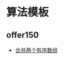 # 算法模板

## offer150

- [合并两个有序数组](introduction/golang.md)

<!-- ## 入门篇

- [go 语言入门](introduction/golang.md)
- [算法快速入门](introduction/quickstart.md)

## 数据结构篇

- [二叉树](data_structure/binary_tree.md)
- [链表](data_structure/linked_list.md)
- [栈和队列](data_structure/stack_queue.md)
- [二进制](data_structure/binary_op.md)

## 基础算法篇

- [二分搜索](basic_algorithm/binary_search.md)
- [排序算法](basic_algorithm/sort.md)
- [动态规划](basic_algorithm/dp.md)

## 算法思维

- [递归思维](advanced_algorithm/recursion.md)
- [滑动窗口思想](advanced_algorithm/slide_window.md)
- [二叉搜索树](advanced_algorithm/binary_search_tree.md)
- [回溯法](advanced_algorithm/backtrack.md) -->
